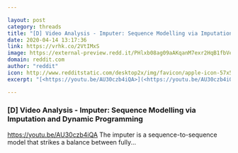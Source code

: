 ```yaml
---

layout: post
category: threads
title: "[D] Video Analysis - Imputer: Sequence Modelling via Imputation and Dynamic Programming"
date: 2020-04-14 13:17:36
link: https://vrhk.co/2VtIMxS
image: https://external-preview.redd.it/PHlxb08ag09aAKqanM7exr2HqB1fbVesUnOjI_OmBCM.jpg?width=480&height=251.308900524&auto=webp&crop=480:251.308900524,smart&s=b0bd885658f644c2f2d7bf0d334ade95a34528e2
domain: reddit.com
author: "reddit"
icon: http://www.redditstatic.com/desktop2x/img/favicon/apple-icon-57x57.png
excerpt: "[<https://youtu.be/AU30czb4iQA>](<https://youtu.be/AU30czb4iQA>) The imputer is a sequence-to-sequence model that strikes a balance between fully..."

---
```


### [D] Video Analysis - Imputer: Sequence Modelling via Imputation and Dynamic Programming

[<https://youtu.be/AU30czb4iQA>](<https://youtu.be/AU30czb4iQA>) The imputer is a sequence-to-sequence model that strikes a balance between fully...